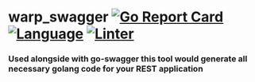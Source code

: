 # warp_swagger [![Go Report Card](https://goreportcard.com/badge/github.com/gateway-fm/warp_swagger)](https://goreportcard.com/report/github.com/gateway-fm/warp_swagger) [![Language](https://img.shields.io/badge/Language-Go-blue.svg)](https://golang.org/) [![Linter](https://github.com/gateway-fm/warp_swagger/actions/workflows/main.yml/badge.svg)](https://github.com/gateway-fm/warp_swagger/actions/workflows/main.yml)
### Used alongside with go-swagger this tool would generate all necessary golang code for your REST application  